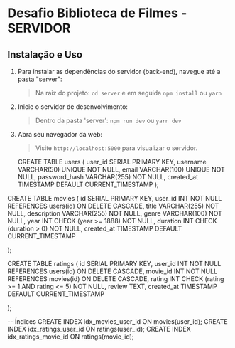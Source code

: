 # Desafio Biblioteca de Filmes - SERVIDOR

## Instalação e Uso

1. Para instalar as dependências do servidor (back-end), navegue até a pasta "server":

   > Na raiz do projeto: `cd server` e em seguida `npm install` ou `yarn`

2. Inicie o servidor de desenvolvimento:

   > Dentro da pasta 'server': `npm run dev` ou `yarn dev`

3. Abra seu navegador da web:

   > Visite `http://localhost:5000` para visualizar o servidor.

   CREATE TABLE users (
   user_id SERIAL PRIMARY KEY,
   username VARCHAR(50) UNIQUE NOT NULL,
   email VARCHAR(100) UNIQUE NOT NULL,
   password_hash VARCHAR(255) NOT NULL,
   created_at TIMESTAMP DEFAULT CURRENT_TIMESTAMP
   );

CREATE TABLE movies (
id SERIAL PRIMARY KEY,
user_id INT NOT NULL REFERENCES users(id) ON DELETE CASCADE,
title VARCHAR(255) NOT NULL,
description VARCHAR(255) NOT NULL,
genre VARCHAR(100) NOT NULL,
year INT CHECK (year >= 1888) NOT NULL,
duration INT CHECK (duration > 0) NOT NULL,
created_at TIMESTAMP DEFAULT CURRENT_TIMESTAMP

);

CREATE TABLE ratings (
id SERIAL PRIMARY KEY,
user_id INT NOT NULL REFERENCES users(id) ON DELETE CASCADE,
movie_id INT NOT NULL REFERENCES movies(id) ON DELETE CASCADE,
rating INT CHECK (rating >= 1 AND rating <= 5) NOT NULL,
review TEXT,
created_at TIMESTAMP DEFAULT CURRENT_TIMESTAMP

);

-- Índices
CREATE INDEX idx_movies_user_id ON movies(user_id);
CREATE INDEX idx_ratings_user_id ON ratings(user_id);
CREATE INDEX idx_ratings_movie_id ON ratings(movie_id);
